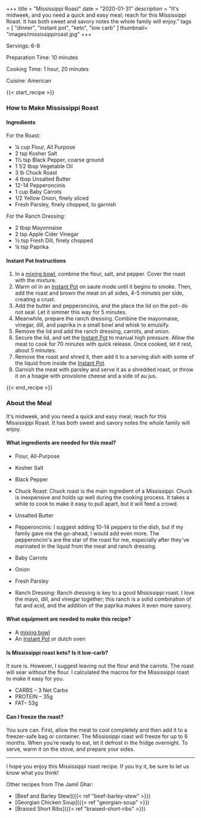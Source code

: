 +++
title = "Mississippi Roast"
date = "2020-01-31"
description = "It's midweek, and you need a quick and easy meal; reach for this Mississippi Roast. It has both sweet and savory notes the whole family will enjoy."
tags = [
    "dinner",
    "instant pot",
    "keto",
    "low carb"
]
thumbnail= "images/mississippiroast.jpg"
+++

Servings: 6-8 <!--more-->

Preparation Time: 10 minutes  

Cooking Time: 1 hour, 20 minutes 

Cuisine: American 

{{< start_recipe >}}

### How to Make Mississippi Roast 

#### Ingredients 

For the Roast: 

* ¼ cup Flour, All Purpose
* 2 tsp Kosher Salt 
* 1½ tsp Black Pepper, coarse ground  
* 1 1/2 tbsp Vegetable Oil 
* 3 lb Chuck Roast 
* 4 tbsp Unsalted Butter 
* 12-14 Pepperoncinis 
* 1 cup Baby Carrots
* 1/2 Yellow Onion, finely sliced
* Fresh Parsley, finely chopped, to garnish

For the Ranch Dressing: 

* 2 tbsp Mayonnaise 
* 2 tsp Apple Cider Vinegar 
* ½ tsp Fresh Dill, finely chopped
* ¼ tsp Paprika 

#### Instant Pot Instructions 

1. In a [mixing bowl](https://amzn.to/3E4oeB5), combine the flour, salt, and pepper. Cover the roast with the mixture.
2. Warm oil in an [Instant Pot](https://amzn.to/3qfNYCZ) on saute mode until it begins to smoke. Then, add the roast and brown the meat on all sides, 4-5 minutes per side, creating a crust. 
3. Add the butter and pepperoncinis, and the place the lid on the pot- do not seal. Let it simmer this way for 5 minutes.
4. Meanwhile, prepare the ranch dressing. Combine the mayonnaise, vinegar, dill, and paprika in a small bowl and whisk to emulsify. 
5. Remove the lid and add the ranch dressing, carrots, and onion. 
6. Secure the lid, and set the [Instant Pot](https://amzn.to/3qfNYCZ) to manual high pressure. Allow the meat to cook for 70 minutes with quick release. Once cooked, let it rest, about 5 minutes.
7. Remove the roast and shred it, then add it to a serving dish with some of the liquid from inside the [Instant Pot](https://amzn.to/3qfNYCZ). 
8. Garnish the meat with parsley and serve it as a shredded roast, or throw it on a hoagie with provolone cheese and a side of au jus. 

{{< end_recipe >}}

### About the Meal

It's midweek, and you need a quick and easy meal; reach for this Mississippi Roast. It has both sweet and savory notes the whole family will enjoy. 

#### What ingredients are needed for this meal?

* Flour, All-Purpose 

* Kosher Salt 

* Black Pepper

* Chuck Roast: Chuck roast is the main ingredient of a Mississippi. Chuck is inexpensive and holds up well during the cooking process. It takes a while to cook to make it easy to pull apart, but it will feed a crowd. 

* Unsalted Butter 

* Pepperoncinis: I suggest adding 10-14 peppers to the dish, but if my family gave me the go-ahead, I would add even more. The pepperoncini's are the star of the roast for me, especially after they've marinated in the liquid from the meat and ranch dressing. 

* Baby Carrots

* Onion

* Fresh Parsley

* Ranch Dressing: Ranch dressing is key to a good Mississippi roast. I love the mayo, dill, and vinegar together; this ranch is a solid combination of fat and acid, and the addition of the paprika makes it even more savory. 

#### What equipment are needed to make this recipe?

* A [mixing bowl](https://amzn.to/3E4oeB5)
* An [Instant Pot](https://amzn.to/3rOOdWW) or dutch oven 

#### Is Mississippi roast keto? Is it low-carb?

It sure is. However, I suggest leaving out the flour and the carrots. The roast will sear without the flour. I calculated the macros for the Mississippi roast to make it easy for you.  

* CARBS – 3 Net Carbs
* PROTEIN – 35g 
* FAT– 53g

#### Can I freeze the roast? 

You sure can. First, allow the meat to cool completely and then add it to a freezer-safe bag or container. The Mississippi roast will freeze for up to 6 months. When you’re ready to eat, let it defrost in the fridge overnight. To serve, warm it on the stove, and prepare your sides. 

----

I hope you enjoy this Mississippi roast recipe. If you try it, be sure to let us know what you think!

Other recipes from The Jamil Ghar:

* [Beef and Barley Stew]({{< ref "beef-barley-stew" >}})
* [Georgian Chicken Soup]({{< ref "georgian-soup" >}})
* [Braised Short Ribs]({{< ref "braised-short-ribs" >}})
